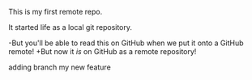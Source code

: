 This is my first remote repo.
 
 It started life as a local git repository.
 
-But you'll be able to read this on GitHub when we put it onto a GitHub remote!
+But now it *is* on GitHub as a remote repository!

adding branch my new feature
